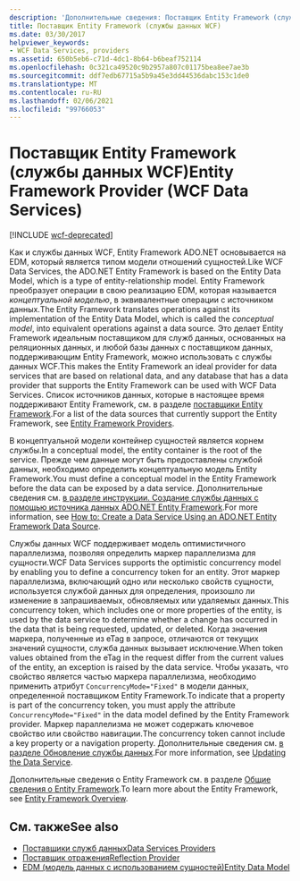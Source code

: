 ```yaml
---
description: 'Дополнительные сведения: Поставщик Entity Framework (службы данных WCF)'
title: Поставщик Entity Framework (службы данных WCF)
ms.date: 03/30/2017
helpviewer_keywords:
- WCF Data Services, providers
ms.assetid: 650b5eb6-c71d-4dc1-8b64-b6beaf752114
ms.openlocfilehash: 0c321ca49520c9b2957a807c01175bea8ee7ae3b
ms.sourcegitcommit: ddf7edb67715a5b9a45e3dd44536dabc153c1de0
ms.translationtype: MT
ms.contentlocale: ru-RU
ms.lasthandoff: 02/06/2021
ms.locfileid: "99766053"
---
```

# <a name="entity-framework-provider-wcf-data-services"></a><span data-ttu-id="bb55d-103">Поставщик Entity Framework (службы данных WCF)</span><span class="sxs-lookup"><span data-stu-id="bb55d-103">Entity Framework Provider (WCF Data Services)</span></span>

[!INCLUDE [wcf-deprecated](~/includes/wcf-deprecated.md)]

<span data-ttu-id="bb55d-104">Как и службы данных WCF, Entity Framework ADO.NET основывается на EDM, который является типом модели отношений сущностей.</span><span class="sxs-lookup"><span data-stu-id="bb55d-104">Like WCF Data Services, the ADO.NET Entity Framework is based on the Entity Data Model, which is a type of entity-relationship model.</span></span> <span data-ttu-id="bb55d-105">Entity Framework преобразует операции в свою реализацию EDM, которая называется *концептуальной моделью*, в эквивалентные операции с источником данных.</span><span class="sxs-lookup"><span data-stu-id="bb55d-105">The Entity Framework translates operations against its implementation of the Entity Data Model, which is called the *conceptual model*, into equivalent operations against a data source.</span></span> <span data-ttu-id="bb55d-106">Это делает Entity Framework идеальным поставщиком для служб данных, основанных на реляционных данных, и любой базы данных с поставщиком данных, поддерживающим Entity Framework, можно использовать с службы данных WCF.</span><span class="sxs-lookup"><span data-stu-id="bb55d-106">This makes the Entity Framework an ideal provider for data services that are based on relational data, and any database that has a data provider that supports the Entity Framework can be used with WCF Data Services.</span></span> <span data-ttu-id="bb55d-107">Список источников данных, которые в настоящее время поддерживают Entity Framework, см. в разделе [поставщики Entity Framework](/ef/ef6/fundamentals/providers/).</span><span class="sxs-lookup"><span data-stu-id="bb55d-107">For a list of the data sources that currently support the Entity Framework, see [Entity Framework Providers](/ef/ef6/fundamentals/providers/).</span></span>
  
 <span data-ttu-id="bb55d-108">В концептуальной модели контейнер сущностей является корнем службы.</span><span class="sxs-lookup"><span data-stu-id="bb55d-108">In a conceptual model, the entity container is the root of the service.</span></span> <span data-ttu-id="bb55d-109">Прежде чем данные могут быть предоставлены службой данных, необходимо определить концептуальную модель Entity Framework.</span><span class="sxs-lookup"><span data-stu-id="bb55d-109">You must define a conceptual model in the Entity Framework before the data can be exposed by a data service.</span></span> <span data-ttu-id="bb55d-110">Дополнительные сведения см. [в разделе инструкции. Создание службы данных с помощью источника данных ADO.NET Entity Framework](create-a-data-service-using-an-adonet-ef-data-wcf.md).</span><span class="sxs-lookup"><span data-stu-id="bb55d-110">For more information, see [How to: Create a Data Service Using an ADO.NET Entity Framework Data Source](create-a-data-service-using-an-adonet-ef-data-wcf.md).</span></span>  
  
 <span data-ttu-id="bb55d-111">Службы данных WCF поддерживает модель оптимистичного параллелизма, позволяя определить маркер параллелизма для сущности.</span><span class="sxs-lookup"><span data-stu-id="bb55d-111">WCF Data Services supports the optimistic concurrency model by enabling you to define a concurrency token for an entity.</span></span> <span data-ttu-id="bb55d-112">Этот маркер параллелизма, включающий одно или несколько свойств сущности, используется службой данных для определения, произошло ли изменение в запрашиваемых, обновляемых или удаляемых данных.</span><span class="sxs-lookup"><span data-stu-id="bb55d-112">This concurrency token, which includes one or more properties of the entity, is used by the data service to determine whether a change has occurred in the data that is being requested, updated, or deleted.</span></span> <span data-ttu-id="bb55d-113">Когда значения маркера, полученные из eTag в запросе, отличаются от текущих значений сущности, служба данных вызывает исключение.</span><span class="sxs-lookup"><span data-stu-id="bb55d-113">When token values obtained from the eTag in the request differ from the current values of the entity, an exception is raised by the data service.</span></span> <span data-ttu-id="bb55d-114">Чтобы указать, что свойство является частью маркера параллелизма, необходимо применить атрибут `ConcurrencyMode="Fixed"` в модели данных, определенной поставщиком Entity Framework.</span><span class="sxs-lookup"><span data-stu-id="bb55d-114">To indicate that a property is part of the concurrency token, you must apply the attribute `ConcurrencyMode="Fixed"` in the data model defined by the Entity Framework provider.</span></span> <span data-ttu-id="bb55d-115">Маркер параллелизма не может содержать ключевое свойство или свойство навигации.</span><span class="sxs-lookup"><span data-stu-id="bb55d-115">The concurrency token cannot include a key property or a navigation property.</span></span> <span data-ttu-id="bb55d-116">Дополнительные сведения см. [в разделе Обновление службы данных](updating-the-data-service-wcf-data-services.md).</span><span class="sxs-lookup"><span data-stu-id="bb55d-116">For more information, see [Updating the Data Service](updating-the-data-service-wcf-data-services.md).</span></span>  
  
 <span data-ttu-id="bb55d-117">Дополнительные сведения о Entity Framework см. в разделе [Общие сведения о Entity Framework](../adonet/ef/overview.md).</span><span class="sxs-lookup"><span data-stu-id="bb55d-117">To learn more about the Entity Framework, see [Entity Framework Overview](../adonet/ef/overview.md).</span></span>  
  
## <a name="see-also"></a><span data-ttu-id="bb55d-118">См. также</span><span class="sxs-lookup"><span data-stu-id="bb55d-118">See also</span></span>

- [<span data-ttu-id="bb55d-119">Поставщики служб данных</span><span class="sxs-lookup"><span data-stu-id="bb55d-119">Data Services Providers</span></span>](data-services-providers-wcf-data-services.md)
- [<span data-ttu-id="bb55d-120">Поставщик отражения</span><span class="sxs-lookup"><span data-stu-id="bb55d-120">Reflection Provider</span></span>](reflection-provider-wcf-data-services.md)
- [<span data-ttu-id="bb55d-121">EDM (модель данных с использованием сущностей)</span><span class="sxs-lookup"><span data-stu-id="bb55d-121">Entity Data Model</span></span>](../adonet/entity-data-model.md)
